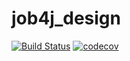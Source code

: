 # job4j_design
[![Build Status](https://app.travis-ci.com/malletmustdie/job4j_design.svg?branch=master)](https://app.travis-ci.com/malletmustdie/job4j_design) [![codecov](https://codecov.io/gh/mallet322/job4j_design/branch/master/graph/badge.svg?token=927SPTAH32)](https://codecov.io/gh/mallet322/job4j_design)